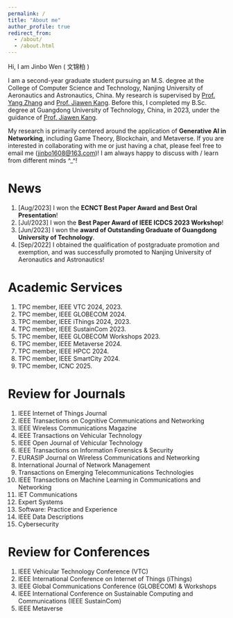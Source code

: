```yaml
---
permalink: /
title: "About me"
author_profile: true
redirect_from: 
  - /about/
  - /about.html
---
```


Hi, I am Jinbo Wen ( 文锦柏 )

I am a second-year graduate student pursuing an M.S. degree at the College of Computer Science and Technology, Nanjing University of Aeronautics and Astronautics, China. My research is supervised by [Prof. Yang Zhang](https://faculty.nuaa.edu.cn/yang/zh_CN/index.htm) and [Prof. Jiawen Kang](https://teacher.gdut.edu.cn/kangjiawen/zh_CN/index.htm). Before this, I completed my B.Sc. degree at Guangdong University of Technology, China, in 2023, under the guidance of [Prof. Jiawen Kang](https://teacher.gdut.edu.cn/kangjiawen/zh_CN/index.htm). <!--Currently, I work as a research assistant in [MetaX Lab](https://www.metaxlab.top/).-->

My research is primarily centered around the application of **Generative AI in Networking**, including Game Theory, Blockchain, and Metaverse. If you are interested in collaborating with me or just having a chat, please feel free to email me (jinbo1608@163.com)! I am always happy to discuss with / learn from different minds ^_^!

News
======
1. [Aug/2023] I won the **ECNCT Best Paper Award and Best Oral Presentation**!
2. [Jul/2023] I won the **Best Paper Award of IEEE ICDCS 2023 Workshop**!
3. [Jun/2023] I won the **award of Outstanding Graduate of Guangdong University of Technology**.
4. [Sep/2022] I obtained the qualification of postgraduate promotion and exemption, and was successfully promoted to Nanjing University of Aeronautics and Astronautics!

Academic Services
======
1. TPC member, IEEE VTC 2024, 2023.
2. TPC member, IEEE GLOBECOM 2024.
3. TPC member, IEEE iThings 2024, 2023.
4. TPC member, IEEE SustainCom 2023.
5. TPC member, IEEE GLOBECOM Workshops 2023.
6. TPC member, IEEE Metaverse 2024.
7. TPC member, IEEE HPCC 2024.
8. TPC member, IEEE SmartCity 2024.
9. TPC member, ICNC 2025.

Review for Journals
======
1.  IEEE Internet of Things Journal
2.  IEEE Transactions on Cognitive Communications and Networking  
3.  IEEE Wireless Communications Magazine
4.  IEEE Transactions on Vehicular Technology
5.  IEEE Open Journal of Vehicular Technology
6.  IEEE Transactions on Information Forensics & Security
7.  EURASIP Journal on Wireless Communications and Networking
8.  International Journal of Network Management
9.  Transactions on Emerging Telecommunications Technologies
10. IEEE Transactions on Machine Learning in Communications and Networking
11. IET Communications
12. Expert Systems
13. Software: Practice and Experience
14. IEEE Data Descriptions
15. Cybersecurity
<!-- 16. Cybersecurity -->

Review for Conferences
======
1. IEEE Vehicular Technology Conference (VTC)
2. IEEE International Conference on Internet of Things (iThings)
3. IEEE Global Communications Conference (GLOBECOM) & Workshops
4. IEEE International Conference on Sustainable Computing and Communications (IEEE SustainCom)
5. IEEE Metaverse
